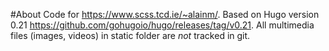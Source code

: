 #About
Code for https://www.scss.tcd.ie/~alainm/.
Based on Hugo version 0.21 https://github.com/gohugoio/hugo/releases/tag/v0.21.
All multimedia files (images, videos) in static folder are *not* tracked in git.

